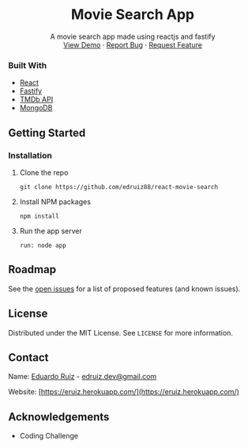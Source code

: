 <h1 align="center" dir="auto">Movie Search App</h1>
  <p align="center" dir="auto">
    A movie search app made using reactjs and fastify
    <br>
    <a href="https://movsearchapp.herokuapp.com/" rel="nofollow">View Demo</a>
    ·
    <a href="https://github.com/edruiz88/react-movie-search/issues">Report Bug</a>
    ·
    <a href="https://github.com/edruiz88/react-movie-search/issues">Request Feature</a>
  </p>

### [](#built-with)Built With

*   [React](https://reactjs.org/)
*   [Fastify](https://wwww.fastify.io)
*   [TMDb API](https://developers.themoviedb.org/3)
*   [MongoDB](https://www.mongodb.com/)

[](#getting-started)Getting Started
-----------------------------------

### [](#installation)Installation

1.  Clone the repo
    ```
    git clone https://github.com/edruiz88/react-movie-search
    ```
    
2.  Install NPM packages
    ```
    npm install
    ```
    
3.  Run the app server
    ```
    run: node app
    ```

[](#roadmap)Roadmap
-------------------

See the [open issues](https://github.com/edruiz88/react-movie-search/issues) for a list of proposed features (and known issues).

[](#license)License
-------------------

Distributed under the MIT License. See `LICENSE` for more information.

[](#contact)Contact
-------------------

Name: [Eduardo Ruiz](https://eruiz.herokuapp.com) - [edruiz.dev@gmail.com](mailto:edruiz.dev@gmail.com)

Website: [https://eruiz.herokuapp.com/](https://eruiz.herokuapp.com/)

[](#acknowledgements)Acknowledgements
-------------------------------------

*   Coding Challenge
